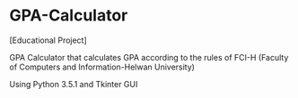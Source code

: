 # GPA-Calculator
[Educational Project]

GPA Calculator that calculates GPA according to the rules of FCI-H (Faculty of Computers and Information-Helwan University)

Using Python 3.5.1 and Tkinter GUI